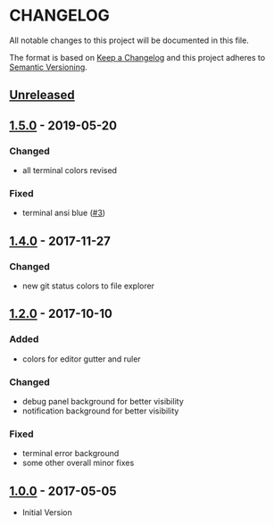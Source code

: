 # CHANGELOG
All notable changes to this project will be documented in this file.

The format is based on [Keep a Changelog](http://keepachangelog.com/en/1.0.0/)
and this project adheres to [Semantic Versioning](http://semver.org/spec/v2.0.0.html).

## [Unreleased]

## [1.5.0] - 2019-05-20
### Changed
- all terminal colors revised

### Fixed
- terminal ansi blue ([#3][i3])

## [1.4.0] - 2017-11-27
### Changed
- new git status colors to file explorer

## [1.2.0] - 2017-10-10
### Added
- colors for editor gutter and ruler

### Changed
- debug panel background for better visibility
- notification background for better visibility

### Fixed
- terminal error background
- some other overall minor fixes

## [1.0.0] - 2017-05-05
- Initial Version


[Unreleased]: https://github.com/kleber-swf/vscode-ocean-dark-extended-theme/tree/master
[1.5.0]: https://github.com/kleber-swf/vscode-ocean-dark-extended-theme/tree/v1.5.0
[1.4.0]: https://github.com/kleber-swf/vscode-ocean-dark-extended-theme/tree/v1.4.0
[1.2.0]: https://github.com/kleber-swf/vscode-ocean-dark-extended-theme/tree/v1.2.0
[1.0.0]: https://github.com/kleber-swf/vscode-ocean-dark-extended-theme/tree/v1.0.0
[i3]: https://github.com/kleber-swf/vscode-ocean-dark-extended-theme/issues/3